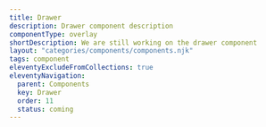 ```yaml
---
title: Drawer
description: Drawer component description
componentType: overlay
shortDescription: We are still working on the drawer component
layout: "categories/components/components.njk"
tags: component
eleventyExcludeFromCollections: true
eleventyNavigation:
  parent: Components
  key: Drawer
  order: 11
  status: coming
---
```


